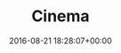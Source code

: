 ---
title:		"Cinema"
type:		"photos"
mediatype:		"upload"
location:		"Berlin, Germany"
date:		"2016-08-21 18:28:07+00:00"
album:		"abandoned"
filename:		"cite-foche-cinema.md"
series:		"cite-foche"
cl_public_id:		"abandoned/cite-foche-cinema"
cl_version:		1497000077
format:		"tiff"
bytes:		4728872
width:		2560
height:		1440
colours:
- "#272727"
- "#7B7B7B"
- "#DEDEDE"
- "#747473"
exposure_mode:		"Auto"
program:		"Aperture-priority AE"
aperture:		"2.8"
focal_length:		"16.0 mm"
iso:		"640"
shutter_speed:		"1/50"
metering:		"Multi-segment"
flash:		"Off, Did not fire"
white_balance:		"Custom"
colour_temp:		"5400"
has_crop:		"true"
orientation:		"Horizontal (normal)"
camera_model:		"NIKON D800"
lens_info:		"16mm f/2.8"
artist:		"No artist info"
x_resolution:		"300"
y_resolution:		"300"
---